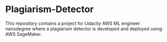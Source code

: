 # Plagiarism-Detector

This repository contains a project for Udacity AWS ML engineer nanodegree where a plagiarism detector is developed and deployed using AWS SageMaker.
